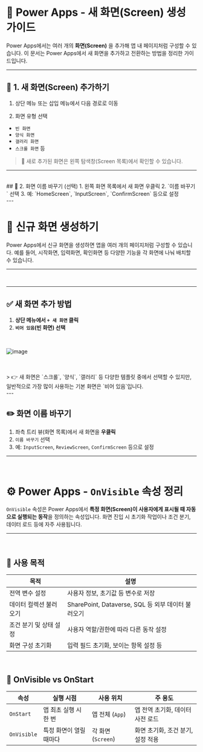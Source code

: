 # 🎨 Power Apps - 새 화면(Screen) 생성 가이드

Power Apps에서는 여러 개의 **화면(Screen)** 을 추가해 앱 내 페이지처럼 구성할 수 있습니다. 이 문서는 Power Apps에서 새 화면을 추가하고 전환하는 방법을 정리한 가이드입니다.

---


## 📌 1. 새 화면(Screen) 추가하기
1. 상단 메뉴 또는 삽입 메뉴에서 다음 경로로 이동  


2. 화면 유형 선택  
- `빈 화면`
- `양식 화면`
- `갤러리 화면`
- `스크롤 화면` 등

> 📝 새로 추가된 화면은 왼쪽 탐색창(Screen 목록)에서 확인할 수 있습니다.

---
<br>
## 📌 2. 화면 이름 바꾸기 (선택)
1. 왼쪽 화면 목록에서 새 화면 우클릭
2. `이름 바꾸기` 선택
3. 예: `HomeScreen`, `InputScreen`, `ConfirmScreen` 등으로 설정
<br>
---

# 📌 신규 화면 생성하기

Power Apps에서 신규 화면을 생성하면 앱을 여러 개의 페이지처럼 구성할 수 있습니다. 예를 들어, 시작화면, 입력화면, 확인화면 등 다양한 기능을 각 화면에 나눠 배치할 수 있습니다.

---
<br>

---
## ✅ 새 화면 추가 방법

1. **상단 메뉴에서 `+ 새 화면` 클릭**
2. **`비어 있음`(빈 화면) 선택**
<br>

![image](https://github.com/user-attachments/assets/a91c0368-bb31-4ccc-92fe-b47313399f89)

<br>
<br>
> 👉 새 화면은 `스크롤`, `양식`, `갤러리` 등 다양한 템플릿 중에서 선택할 수 있지만, 일반적으로 가장 많이 사용하는 기본 화면은 `비어 있음`입니다.
<br>
---

## ✏️ 화면 이름 바꾸기

1. 좌측 트리 뷰(화면 목록)에서 새 화면을 **우클릭**
2. `이름 바꾸기` 선택
3. 예: `InputScreen`, `ReviewScreen`, `ConfirmScreen` 등으로 설정

---
<br>


# ⚙️ Power Apps - `OnVisible` 속성 정리

`OnVisible` 속성은 Power Apps에서 **특정 화면(Screen)이 사용자에게 표시될 때 자동으로 실행되는 동작**을 정의하는 속성입니다. 화면 진입 시 초기화 작업이나 조건 분기, 데이터 로드 등에 자주 사용됩니다.

---
<br>

## 📌 사용 목적

| 목적                      | 설명                                                                 |
|---------------------------|----------------------------------------------------------------------|
| 전역 변수 설정            | 사용자 정보, 초기값 등 변수로 저장                                  |
| 데이터 컬렉션 불러오기    | SharePoint, Dataverse, SQL 등 외부 데이터 불러오기                  |
| 조건 분기 및 상태 설정    | 사용자 역할/권한에 따라 다른 동작 설정                              |
| 화면 구성 초기화          | 입력 필드 초기화, 보이는 항목 설정 등                              |
<br>

## 🔁 OnVisible vs OnStart

| 속성       | 실행 시점                 | 사용 위치         | 주 용도                           |
|------------|---------------------------|--------------------|------------------------------------|
| `OnStart`  | 앱 최초 실행 시 한 번     | 앱 전체 (`App`)    | 앱 전역 초기화, 데이터 사전 로드   |
| `OnVisible`| 특정 화면이 열릴 때마다   | 각 화면 (`Screen`) | 화면 초기화, 조건 분기, 설정 적용  |
